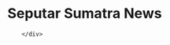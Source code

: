 <!doctype html>
<html ⚡ lang="id">
    <head>
        <meta charset="utf-8">
        <meta http-equiv="X-UA-Compatible" content="ie=edge">  
        <meta name="viewport" content="width=device-width, initial-scale=1, maximum-scale=1">
        <script async src="https://cdn.ampproject.org/v0.js"></script>
        <title>Seputar Sumatra News</title>
        <meta name="description" content="Informasi Tentang Privacy Seputar Sumatra News." />
        <link rel="preload" as="script" href="https://cdn.ampproject.org/v0.js">
        <link rel="preconnect dns-prefetch" href="https://fonts.gstatic.com/" crossorigin>
        <meta name="robots" content="index, follow" />
        </head>
<body>
    <h1>Seputar Sumatra News</h1>

        </div>
</body>
</html>
